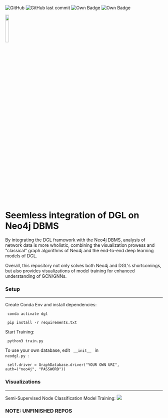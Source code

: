 ![GitHub](https://img.shields.io/github/license/datares/neodgl) ![GitHub last commit](https://img.shields.io/github/last-commit/datares/neodgl) ![Own Badge](https://img.shields.io/badge/Research%20Head-Irsyad%20%3A\)\)\)-blue) ![Own Badge](https://img.shields.io/badge/dependencies-7-brightgreen) 

<img src="https://ucladatares.com/static/media/logo.416d2c1d.svg" width="15%"></img>

# Seemless integration of DGL on Neo4j DBMS
By integrating the DGL framework with the Neo4j DBMS, analysis of network data is more wholistic, combining the visualization prowess and "classical" graph algorithms of Neo4j and the end-to-end deep learning models of DGL. 

Overall, this repository not only solves both Neo4j and DGL's shortcomings, but also provides visualizations of model training for enhanced understanding of GCN/GNNs. 

### Setup
-------
Create Conda Env and install dependencies:

<code> conda activate dgl </code>

<code> pip install -r requirements.txt </code>

Start Training:

<code> python3 train.py </code>


To use your own database, edit <code> \_\_init__ </code> in <code> neodgl.py </code>:

 <code> self.driver = GraphDatabase.driver("YOUR OWN URI", auth=("neo4j", "PASSWORD"))
</code>

### Visualizations
---------------
Semi-Supervised Node Classification Model Training: 
![](graph_vis/graph.gif)




### NOTE: UNFINISHED REPOS
